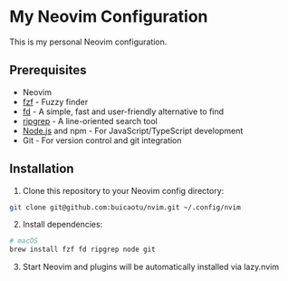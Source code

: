 # My Neovim Configuration

This is my personal Neovim configuration.

## Prerequisites

- Neovim
- [fzf](https://github.com/junegunn/fzf) - Fuzzy finder
- [fd](https://github.com/sharkdp/fd) - A simple, fast and user-friendly alternative to find
- [ripgrep](https://github.com/BurntSushi/ripgrep) - A line-oriented search tool
- [Node.js](https://nodejs.org/) and npm - For JavaScript/TypeScript development
- Git - For version control and git integration

## Installation

1. Clone this repository to your Neovim config directory:

```bash
git clone git@github.com:buicaotu/nvim.git ~/.config/nvim
```

2. Install dependencies:

```bash
# macOS
brew install fzf fd ripgrep node git
```

3. Start Neovim and plugins will be automatically installed via lazy.nvim
